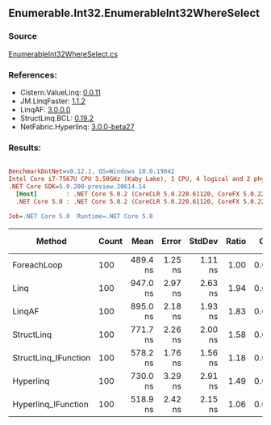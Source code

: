 ﻿## Enumerable.Int32.EnumerableInt32WhereSelect

### Source
[EnumerableInt32WhereSelect.cs](../LinqBenchmarks/Enumerable/Int32/EnumerableInt32WhereSelect.cs)

### References:
- Cistern.ValueLinq: [0.0.11](https://www.nuget.org/packages/Cistern.ValueLinq/0.0.11)
- JM.LinqFaster: [1.1.2](https://www.nuget.org/packages/JM.LinqFaster/1.1.2)
- LinqAF: [3.0.0.0](https://www.nuget.org/packages/LinqAF/3.0.0.0)
- StructLinq.BCL: [0.19.2](https://www.nuget.org/packages/StructLinq.BCL/0.19.2)
- NetFabric.Hyperlinq: [3.0.0-beta27](https://www.nuget.org/packages/NetFabric.Hyperlinq/3.0.0-beta27)

### Results:
``` ini

BenchmarkDotNet=v0.12.1, OS=Windows 10.0.19042
Intel Core i7-7567U CPU 3.50GHz (Kaby Lake), 1 CPU, 4 logical and 2 physical cores
.NET Core SDK=5.0.200-preview.20614.14
  [Host]        : .NET Core 5.0.2 (CoreCLR 5.0.220.61120, CoreFX 5.0.220.61120), X64 RyuJIT
  .NET Core 5.0 : .NET Core 5.0.2 (CoreCLR 5.0.220.61120, CoreFX 5.0.220.61120), X64 RyuJIT

Job=.NET Core 5.0  Runtime=.NET Core 5.0  

```
|               Method | Count |     Mean |   Error |  StdDev | Ratio |  Gen 0 | Gen 1 | Gen 2 | Allocated |
|--------------------- |------ |---------:|--------:|--------:|------:|-------:|------:|------:|----------:|
|          ForeachLoop |   100 | 489.4 ns | 1.25 ns | 1.11 ns |  1.00 | 0.0191 |     - |     - |      40 B |
|                 Linq |   100 | 947.0 ns | 2.97 ns | 2.63 ns |  1.94 | 0.0763 |     - |     - |     160 B |
|               LinqAF |   100 | 895.0 ns | 2.18 ns | 1.93 ns |  1.83 | 0.0191 |     - |     - |      40 B |
|           StructLinq |   100 | 771.7 ns | 2.26 ns | 2.00 ns |  1.58 | 0.0458 |     - |     - |      96 B |
| StructLinq_IFunction |   100 | 578.2 ns | 1.76 ns | 1.56 ns |  1.18 | 0.0191 |     - |     - |      40 B |
|            Hyperlinq |   100 | 730.0 ns | 3.29 ns | 2.91 ns |  1.49 | 0.0191 |     - |     - |      40 B |
|  Hyperlinq_IFunction |   100 | 518.9 ns | 2.42 ns | 2.15 ns |  1.06 | 0.0191 |     - |     - |      40 B |
